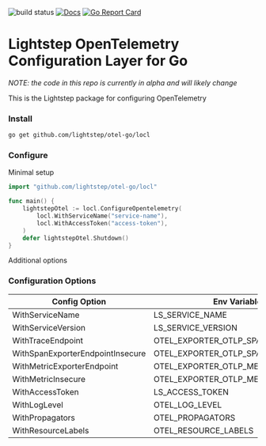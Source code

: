![build status](https://github.com/lightstep/otel-go/workflows/build/badge.svg)
[![Docs](https://godoc.org/github.com/lightstep/otel-go/locl?status.svg)](https://pkg.go.dev/github.com/lightstep/otel-go/locl)
[![Go Report Card](https://goreportcard.com/badge/github.com/lightstep/otel-go/locl)](https://goreportcard.com/report/github.com/lightstep/otel-go/locl)

# Lightstep OpenTelemetry Configuration Layer for Go

*NOTE: the code in this repo is currently in alpha and will likely change*

This is the Lightstep package for configuring OpenTelemetry

### Install

```bash
go get github.com/lightstep/otel-go/locl
```

### Configure

Minimal setup

```go
import "github.com/lightstep/otel-go/locl"

func main() {
    lightstepOtel := locl.ConfigureOpentelemetry(
        locl.WithServiceName("service-name"),
        locl.WithAccessToken("access-token"),
    )
    defer lightstepOtel.Shutdown()
}
```

Additional options

### Configuration Options

|Config Option     |Env Variable      |Required|Default|
|------------------|------------------|--------|-------|
|WithServiceName    |LS_SERVICE_NAME                    |y       |-                               |
|WithServiceVersion |LS_SERVICE_VERSION                 |n       |unknown                         |
|WithTraceEndpoint  |OTEL_EXPORTER_OTLP_SPAN_ENDPOINT   |n       |ingest.lightstep.com:443        |
|WithSpanExporterEndpointInsecure  |OTEL_EXPORTER_OTLP_SPAN_INSECURE   |n       |false                           |
|WithMetricExporterEndpoint |OTEL_EXPORTER_OTLP_METRIC_ENDPOINT |n       |ingest.lightstep.com:443/metrics|
|WithMetricInsecure |OTEL_EXPORTER_OTLP_METRIC_INSECURE |n       |false                           |
|WithAccessToken    |LS_ACCESS_TOKEN                    |n       |-                               |
|WithLogLevel       |OTEL_LOG_LEVEL                     |n       |info                            |
|WithPropagators    |OTEL_PROPAGATORS                   |n       |b3                              |
|WithResourceLabels |OTEL_RESOURCE_LABELS               |n       |-                               |